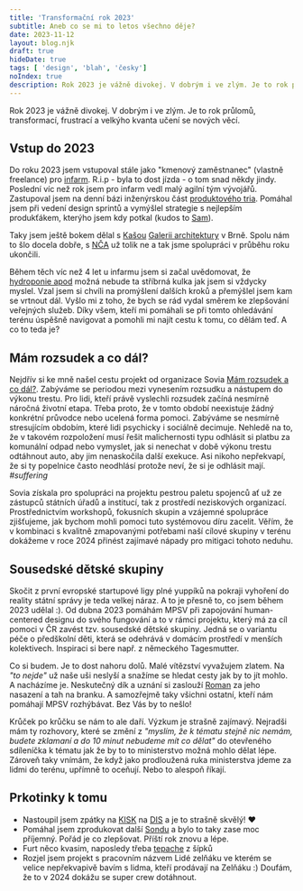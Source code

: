 ```yaml
---
title: 'Transformační rok 2023'
subtitle: Aneb co se mi to letos všechno děje?
date: 2023-11-12
layout: blog.njk
draft: true
hideDate: true
tags: [ 'design', 'blah', 'česky']
noIndex: true
description: Rok 2023 je vážně divokej. V dobrým i ve zlým. Je to rok průlomů, transformací, frustrací a velkýho kvanta učení se nových věcí.
---
```


Rok 2023 je vážně divokej. V dobrým i ve zlým. Je to rok průlomů, transformací, frustrací a velkýho kvanta učení se nových věcí.

## Vstup do 2023

Do roku 2023 jsem vstupoval stále jako "kmenový zaměstnanec" (vlastně freelance) pro [infarm](https://infarm.com/). R.i.p&nbsp;-&nbsp;byla to dost jízda - o tom snad někdy jindy. Poslední víc než rok jsem pro infarm vedl malý agilní tým vývojářů. Zastupoval jsem na denní bázi inženýrskou část [produktového tria](https://www.producttalk.org/2021/05/product-trio/). Pomáhal jsem při vedení design sprintů a vymýšlel strategie s nejlepším produkťákem, kterýho jsem kdy potkal (kudos to [Sam](https://www.linkedin.com/in/sam-ellenby/?originalSubdomain=uk)).

Taky jsem ještě bokem dělal s [Kašou](https://www.linkedin.com/in/katar%C3%ADna-qi-30180a66/?originalSubdomain=cz) [Galerii architektury](https://www.facebook.com/galeriearchitektury/) v Brně. Spolu nám to šlo docela dobře, s [NČA](https://nca.info/) už tolik ne a tak jsme spolupráci v průběhu roku ukončili.

Během těch víc než 4 let u infarmu jsem si začal uvědomovat, že [hydroponie apod](/aero) možná nebude ta stříbrná kulka jak jsem si vždycky myslel. Vzal jsem si chvíli na promýšlení dalších kroků a přemýšlel jsem kam se vrtnout dál. Vyšlo mi z toho, že bych se rád vydal směrem ke zlepšování veřejných služeb. Díky všem, kteří mi pomáhali se při tomto ohledávání terénu úspěšně navigovat a pomohli mi najít cestu k tomu, co dělám teď. A co to teda je?

## Mám rozsudek a co dál?

Nejdřív si ke mně našel cestu projekt od organizace Sovia [Mám rozsudek a co dál?](https://sovia.cz/projekt/). Zabýváme se periodou mezi vynesením rozsudku a nástupem do výkonu trestu. Pro lidi, kteří právě vyslechli rozsudek začíná nesmírně náročná životní etapa. Třeba proto, že v tomto období neexistuje žádný konkrétní průvodce nebo ucelená forma pomoci. Zabýváme se nesmírně stresujícím obdobím, které lidi psychicky i sociálně decimuje. Nehledě na to, že v takovém rozpoložení musí řešit malichernosti typu odhlásit si platbu za komunální odpad nebo vymyslet, jak si nenechat v době výkonu trestu odtáhnout auto, aby jim nenaskočila další exekuce. Asi nikoho nepřekvapí, že si ty popelnice často neodhlásí protože neví, že si je odhlásit mají. _#suffering_

Sovia získala pro spolupráci na projektu pestrou paletu spojenců ať už ze zástupců státních úřadů a institucí, tak z prostředí neziskových organizací. Prostřednictvím workshopů, fokusních skupin a vzájemné spolupráce zjišťujeme, jak bychom mohli pomoci tuto systémovou díru zacelit. Věřím, že v kombinaci s kvalitně zmapovanými potřebami naší cílové skupiny v terénu dokážeme v roce 2024 přinést zajímavé nápady pro mitigaci tohoto neduhu.

## Sousedské dětské skupiny

Skočit z první evropské startupové ligy plné yuppíků na pokraji vyhoření do reality státní správy je teda velkej náraz. A to je přesně to, co jsem během 2023 udělal :). Od dubna 2023 pomáhám MPSV při zapojování human-centered designu do svého fungování a to v rámci projektu, který má za cíl pomoci v ČR zavést tzv. sousedské dětské skupiny. Jedná se o variantu péče o předškolní děti, která se odehrává v domácím prostředí v menších kolektivech. Inspiraci si bere např. z německého Tagesmutter.

Co si budem. Je to dost nahoru dolů. Malé vítězství vyvažujem zlatem. Na _"to nejde"_ už naše uši neslyší a snažíme se hledat cesty jak by to jít mohlo. A nacházíme je. Neskutečný dík a uznání si zaslouží [Roman](https://hrebecky.cz/) za jeho nasazení a tah na branku. A samozřejmě taky všichni ostatní, kteří nám pomáhají MPSV rozhýbávat. Bez Vás by to nešlo!

Krůček po krůčku se nám to ale daří. Výzkum je strašně zajímavý. Nejradši mám ty rozhovory, které se změní z _"myslím, že k tématu stejně nic nemám, budete zklamaní a do 10 minut nebudeme mít co dělat"_ do otevřeného sdíleníčka k tématu jak že by to to ministerstvo možná mohlo dělat lépe. Zároveň taky vnímám, že když jako prodloužená ruka ministerstva jdeme za lidmi do terénu, upřímně to oceňují. Nebo to alespoň říkají.

## Prkotinky k tomu

-   Nastoupil jsem zpátky na [KISK](https://kisk.phil.muni.cz/) na [DIS](https://kisk.phil.muni.cz/profilace/design-informacnich-sluzeb) a je to strašně skvělý! ❤️
-   Pomáhal jsem zprodukovat další [Sondu](https://sondafestival.com/) a bylo to taky zase moc příjemný. Pořád je co zlepšovat. Příští rok znovu a lépe.
-   Furt něco kvasim, naposledy třeba [tepache](/tepache) z šípků
-   Rozjel jsem projekt s pracovním názvem Lidé zelňáku ve kterém se velice nepřekvapivě bavím s lidma, kteří prodávají na Zelňáku :) Doufám, že to v 2024 dokážu se super crew dotáhnout.
